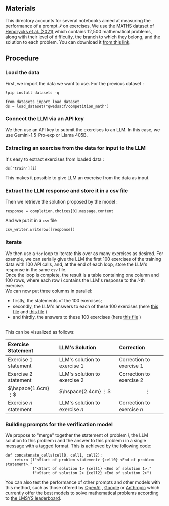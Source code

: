 ## Materials

This directory accounts for several notebooks aimed at measuring the performance of a prompt 𝒫 on exercises.
We use the MATHS dataset of [Hendrycks et al. (2021)](https://arxiv.org/pdf/2103.03874) which contains 12,500 mathematical problems, along with their level of difficulty, the branch to which they belong, and the solution to each problem. You can download it [from this link](https://huggingface.co/datasets/qwedsacf/competition_math).

## Procedure

### Load the data

First, we import the data we want to use. For the previous dataset :
```
!pip install datasets -q
```

```
from datasets import load_dataset
ds = load_dataset("qwedsacf/competition_math")
```
### Connect the LLM via an API key
We then use an API key to submit the exercises to an LLM. In this case, we use Gemini-1.5-Pro-exp or LIama 405B.


### Extracting an exercise from the data for input to the LLM

It's easy to extract exercises from loaded data :
```
ds['train'][i]
```
This makes it possible to give LLM an exercise from the data as input.

### Extract the LLM response and store it in a csv file
Then we retrieve the solution proposed by the model :

```
response = completion.choices[0].message.content
```
And we put it in a `csv` file
```
csv_writer.writerow([response])
```
### Iterate 
We then use a `for` loop to iterate this over as many exercises as desired. For example, we can serially give the LLM the first 100 exercises of the training data with 100 API calls, and, at the end of each loop, store the LLM's response in the same `csv` file.
<br>
Once the loop is complete, the result is a table containing one column and 100 rows, where each row $`i`$ contains the LLM's response to the $`i`$-th exercise.
<br>
We can now put three columns in parallel:
* firstly, the statements of the 100 exercises;
* secondly, the LLM's answers to each of these 100 exercises (here [this file](https://github.com/ZygoOoade/Statistics_on_prompts/blob/14b821865bdaece862d9acc1f1de008efef25762/Gemini-pro-exp-answers.csv) and [this file](https://github.com/ZygoOoade/Statistics_on_prompts/blob/14b821865bdaece862d9acc1f1de008efef25762/LIama_responses.csv) )
* and thirdly, the answers to these 100 exercises (here [this file](https://github.com/ZygoOoade/Statistics_on_prompts/blob/14b821865bdaece862d9acc1f1de008efef25762/50_corrected_exercises.csv) )
<br>
This can be visualized as follows:

| Exercise Statement | LLM's Solution | Correction |
|:-------------------|:---------------|:-----------|
| Exercise 1 statement | LLM's solution to exercise 1 | Correction to exercise 1 |
| Exercise 2 statement | LLM's solution to exercise 2 | Correction to exercise 2 |
| $`\hspace{1.6cm} ⋮`$ | $`\hspace{2.4cm} ⋮`$ | $`\hspace{2cm} ⋮`$ |
| Exercise *n* statement | LLM's solution to exercise *n* | Correction to exercise *n* |



### Building prompts for the verification model

We propose to "merge" together the statement of problem _i_, the LLM solution to this problem _i_ and the answer to this problem _i_ in a single message with a tagged format. This is achieved by the following code:
```
def concatenate_cells(cell0, cell1, cell2):
    return (f"<Start of problem statement> {cell0} <End of problem statement>."
            f"<Start of solution 1> {cell1} <End of solution 1>."
            f"<Start of solution 2> {cell2} <End of solution 2>")
```




You can also test the performance of other prompts and other models with this method, such as those offered by [OpenAI](https://platform.openai.com/docs/overview) , [Google](https://console.cloud.google.com/vertex-ai/model-garden) or [Anthropic](https://console.anthropic.com) which currently offer the best models to solve mathematical problems according to [the LMSYS leaderboard](https://chat.lmsys.org/?leaderboard).



